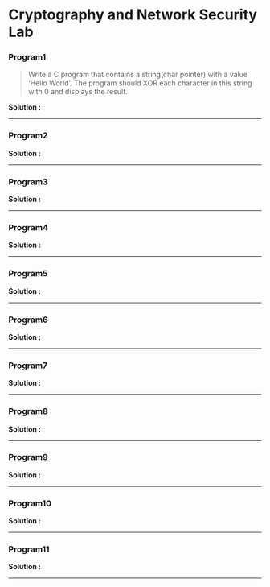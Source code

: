 # Cryptography and Network Security Lab

### Program1

> Write a C program that contains a string(char pointer) with a value ‘Hello  World’. The program should XOR each character in this string with 0 and displays the result.

**Solution :**

---


### Program2

> 

**Solution :**

---

### Program3

> 

**Solution :**

---

### Program4

> 
**Solution :**

---

### Program5

> 

**Solution :**

---

### Program6

> 
**Solution :**

---

### Program7

> 

**Solution :**

---

### Program8

> 
**Solution :**

---

### Program9

> 

**Solution :**

---

### Program10

> 

**Solution :**

---

### Program11

> 

**Solution :**

---

